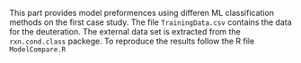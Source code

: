 This part provides model preformences using differen ML classification methods on the first case study. 
The file ```TrainingData.csv``` contains the data for the deuteration. The external data set is extracted from the ```rxn.cond.class``` packege.
To reproduce the results follow the R file ```ModelCompare.R```
